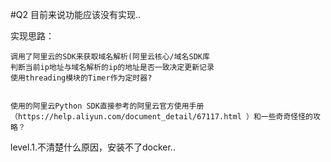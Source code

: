 #Q2
目前来说功能应该没有实现..

实现思路：

    调用了阿里云的SDK来获取域名解析(阿里云核心/域名SDK库
    判断当前ip地址与域名解析的ip的地址是否一致决定更新记录
    使用threading模块的Timer作为定时器?
   
   
    使用的阿里云Python SDK直接参考的阿里云官方使用手册（https://help.aliyun.com/document_detail/67117.html ）和一些奇奇怪怪的攻略？
    
  
  
  level.1.不清楚什么原因，安装不了docker..
